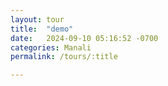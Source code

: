 ```yaml
---
layout: tour
title:  "demo"
date:   2024-09-10 05:16:52 -0700
categories: Manali
permalink: /tours/:title

---
```

